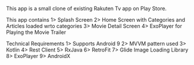 This app is a small clone of existing Rakuten Tv app on Play Store.

This app contains
1> Splash Screen
2> Home Screen with Categories and Articles loaded wrto categories
3> Movie Detail Screen
4> ExoPlayer for Playing the Movie Trailer

Technical Requirements
1> Supports Android 9
2> MVVM pattern used
3> Kotlin
4> Rest Client
5> RxJava
6> RetroFit
7> Glide Image Loading Library
8> ExoPlayer
9> AndroidX